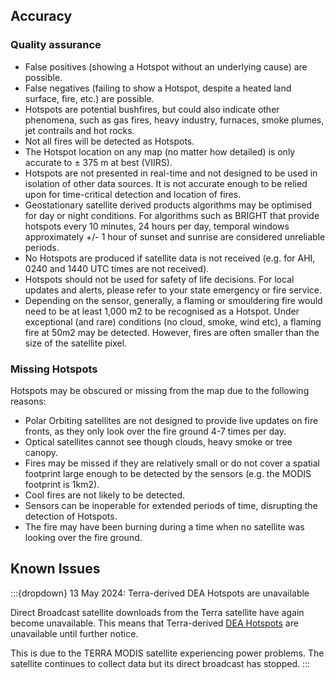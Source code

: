 ## Accuracy

### Quality assurance

* False positives (showing a Hotspot without an underlying cause) are possible. 
* False negatives (failing to show a Hotspot, despite a heated land surface, fire, etc.) are possible.  
* Hotspots are potential bushfires, but could also indicate other phenomena, such as gas fires, heavy industry, furnaces, smoke plumes, jet contrails and hot rocks.
* Not all fires will be detected as Hotspots.
* The Hotspot location on any map (no matter how detailed) is only accurate to ± 375 m at best (VIIRS).
* Hotspots are not presented in real-time and not designed to be used in isolation of other data sources. It is not accurate enough to be relied upon for time-critical detection and location of fires.
* Geostationary satellite derived products algorithms may be optimised for day or night conditions.  For algorithms such as BRIGHT that provide hotspots every 10 minutes, 24 hours per day, temporal windows approximately +/- 1 hour of sunset and sunrise are considered unreliable periods.
* No Hotspots are produced if satellite data is not received (e.g. for AHI, 0240 and 1440 UTC times are not received).
* Hotspots should not be used for safety of life decisions. For local updates and alerts, please refer to your state emergency or fire service.
* Depending on the sensor, generally, a flaming or smouldering fire would need to be at least 1,000 m2 to be recognised as a Hotspot. Under exceptional (and rare) conditions (no cloud, smoke, wind etc), a flaming fire at 50m2 may be detected. However, fires are often smaller than the size of the satellite pixel.

### Missing Hotspots

Hotspots may be obscured or missing from the map due to the following reasons:

* Polar Orbiting satellites are not designed to provide live updates on fire fronts, as they only look over the fire ground 4-7 times per day.
* Optical satellites cannot see though clouds, heavy smoke or tree canopy.  
* Fires may be missed if they are relatively small or do not cover a spatial footprint large enough to be detected by the sensors (e.g. the MODIS footprint is 1km2).  
* Cool fires are not likely to be detected.  
* Sensors can be inoperable for extended periods of time, disrupting the detection of Hotspots.  
* The fire may have been burning during a time when no satellite was looking over the fire ground.  

## Known Issues

:::{dropdown} 13 May 2024: Terra-derived DEA Hotspots are unavailable

Direct Broadcast satellite downloads from the Terra satellite have again become unavailable. This means that Terra-derived [DEA Hotspots](https://hotspots.dea.ga.gov.au/) are unavailable until further notice.

This is due to the TERRA MODIS satellite experiencing power problems. The satellite continues to collect data but its direct broadcast has stopped.
:::
